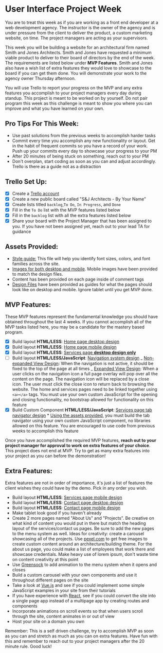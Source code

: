 # User Interface Project Week

You are to treat this week as if you are working as a front end developer at a web development agency. The instructor is the owner of the agency and is under pressure from the client to deliver the product, a custom marketing website, on time. The project managers are acting as your supervisors.

This week you will be building a website for an architectural firm named Smith and Jones Architects. Smith and Jones have requested a minimum viable product to deliver to their board of directors by the end of the week. The requirements are listed below under **MVP Features**. Smith and Jones also have a wish list of extra features they would love to showcase to the board if you can get them done. You will demonstrate your work to the agency owner Thursday afternoon.

You will use Trello to report your progress on the MVP and any extra features you accomplish to your project managers every day during standup. This project is meant to be worked on by yourself. Do not pair program this week as this challenge is meant to show you where you can improve and what you have learned on your own.

## Pro Tips For This Week:

- Use past solutions from the previous weeks to accomplish harder tasks
- Commit every time you accomplish any new functionality or layout. Get in the habit of frequent commits so you have a record of your work. Push up your commits every day to showcase your progress to your PM
- After 20 minutes of being stuck on something, reach out to your PM
- Don't overplan, start coding as soon as you can and adjust accordingly. Trello is there as a guide not as a distraction

## Trello Set Up:

- [x] Create a [Trello account](https://trello.com/)
- [x] Create a new public board called "S&J Architects - By Your Name"
- [x] Create lists titled `backlog`,`To Do`, `In Progress`, and `Done`
- [x] Fill in the `To Do` list with the MVP features listed below
- [x] Fill in the `backlog` list with all the extra features listed below
- [x] Share your board with the Project Manager that has been assigned to you. If you have not been assigned yet, reach out to your lead TA for guidance

## Assets Provided:

- [Style guide:](/DesignFiles/style-guide.md) This file will help you identify font sizes, colors, and font families across the site.
- [Images for both desktop and mobile](/img). Mobile images have been provided to match the design files.
- Content has been provided on each page inside of comment tags
- [Design Files](/DesignFiles) have been provided as guides for what the pages should look like on desktop and mobile. Ignore tablet until you get MVP done.

## MVP Features:

These MVP features represent the fundamental knowledge you should have obtained throughout the last 4 weeks. If you cannot accomplish all of the MVP tasks listed here, you may be a candidate for the mastery based program.

- [x] Build layout **HTML/LESS**: [Home page desktop design](/DesignFiles/Home/home-desktop.png)
- [x] Build layout **HTML/LESS**: [Home page mobile design](/DesignFiles/Home/home-mobile.png)
- [x] Build layout **HTML/LESS**: [Services page **desktop design only**](/DesignFiles/Services/services-desktop.png)
- [ ] Build layout **HTML/LESS/JavaScript**: [Navigation system design](DesignFiles/Navigation)
      _ [Non-expanded View Design](DesignFiles/Navigation/non-expanded/non-expanded.png): When the navigation is not active, it should be fixed to the top of the page at all times
      _ [Expanded View Design](DesignFiles/Navigation/expanded): When a user clicks on the navigation icon a full page overlay will pop over all the content on the page. The navigation icon will be replaced by a close icon. The user must click the close icon to return back to browsing the website. The home and services pages need to be linked together using `<a></a>` tags. You must use your own custom JavaScript for the opening and closing functionality, no bootstrap allowed for functionality on this feature
- [x] Build Custom Component **HTML/LESS/JavaScript**: [Services page tab navigator design](/DesignFiles/Services/tabs) \* [Using the assets provided](/img/services), you must build the tab navigator using your own custom JavaScript component, no libraries allowed on this feature. You are encouraged to use code from previous weeks to accomplish this feature

Once you have accomplished the required MVP features, **reach out to your project manager for approval to work on extra features of your choice**. This project does not end at MVP. Try to get as many extra features into your project as you can before the demonstration!

## Extra Features:

Extra features are not in order of importance, it's just a list of features the client wishes they could have by the demo. Pick in any order you wish.

- Build layout **HTML/LESS**: [Services page mobile design](/DesignFiles/Services/services-mobile.png)
- Build layout **HTML/LESS**: [Contact page desktop design](/DesignFiles/Contact/contact-desktop.png)
- Build layout **HTML/LESS**: [Contact page mobile design](/DesignFiles/Contact/contact-mobile.png)
- Make tablet look good if you haven't already
- Create 2 more pages named "About Us" and "Projects". Be creative on what kind of content you would put in there but match the heading layout of the services/contact us pages. Be sure to add the new pages to the menu system as well. Ideas for creativity: create a carousel showcasing all of the projects. Use [pexel.com](https://www.pexels.com/) to get free images to create custom content around an architecture/building theme. For the about us page, you could make a list of employees that work there and showcase credentials. Make heavy use of lorem ipsum, don't waste time on content creativity at this point
- Use [Greensock](https://greensock.com/gsap) to add animation to the menu system when it opens and closes
- Build a custom carousel with your own components and use it throughout different pages on the site
- Take a look at [Vue.js](https://vuejs.org/v2/guide/) and see if you could implement some simple JavaScript examples in your site from their tutorials
- If you have experience with [React](https://reactjs.org/tutorial/tutorial.html), see if you could convert the site into a single page app instead of a multipage app by creating routes and components
- Incorporate animations on scroll events so that when users scroll through the site, content animates in or out of view
- Host your site on a domain you own

Remember: This is a self driven challenge, try to accomplish MVP as soon as you can and stretch as much as you can on extra features. Have fun with this and remember to reach out to your project managers after the 20 minute rule. Good luck!
